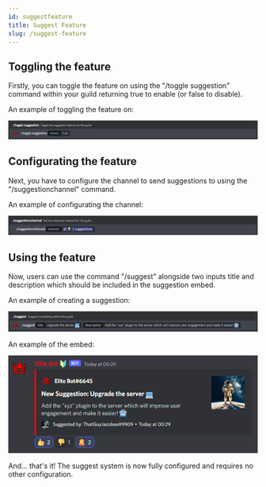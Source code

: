 ```yaml
---
id: suggestfeature
title: Suggest Feature
slug: /suggest-feature
---
```


## Toggling the feature

Firstly, you can toggle the feature on using the "/toggle suggestion" command within your guild returning true to enable (or false to disable).

An example of toggling the feature on:

![img](../static/img/suggestfeature-example.png)

## Configurating the feature

Next, you have to configure the channel to send suggestions to using the "/suggestionchannel" command.

An example of configurating the channel:

![img](../static/img/suggestfeaturechannel-example.png)

## Using the feature

Now, users can use the command "/suggest" alongside two inputs title and description which should be included in the suggestion embed.

An example of creating a suggestion:

![img](../static/img/suggestcommand-example.png)

An example of the embed:

![img](../static/img/suggestemebed-example.png)

And... that's it! The suggest system is now fully configured and requires no other configuration.